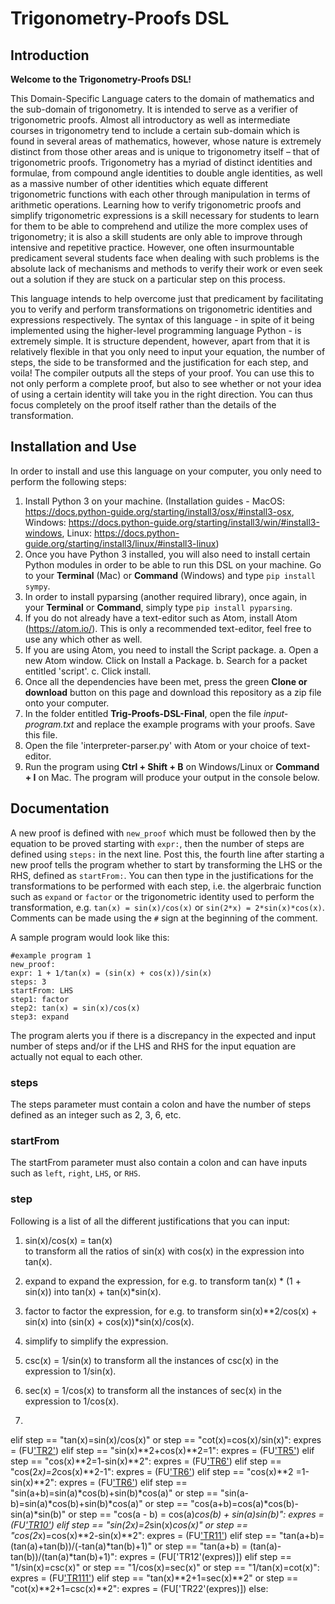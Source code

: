 # Trigonometry-Proofs DSL

## Introduction

**Welcome to the Trigonometry-Proofs DSL!**

This Domain-Specific Language caters to the domain of mathematics and the sub-domain of trigonometry. It is intended to serve as a verifier of trigonometric proofs. Almost all introductory as well as intermediate courses in trigonometry tend to include a certain sub-domain which is found in several areas of mathematics, however, whose nature is extremely distinct from those other areas and is unique to trigonometry itself – that of trigonometric proofs. Trigonometry has a myriad of distinct identities and formulae, from compound angle identities to double angle identities, as well as a massive number of other identities which equate different trigonometric functions with each other through manipulation in terms of arithmetic operations. Learning how to verify trigonometric proofs and simplify trigonometric expressions is a skill necessary for students to learn for them to be able to comprehend and utilize the more complex uses of trigonometry; it is also a skill students are only able to improve through intensive and repetitive practice. However, one often insurmountable predicament several students face when dealing with such problems is the absolute lack of mechanisms and methods to verify their work or even seek out a solution if they are stuck on a particular step on this process.

This language intends to help overcome just that predicament by facilitating you to verify and perform transformations on trigonometric identities and expressions respectively. The syntax of this language - in spite of it being implemented using the higher-level programming language Python - is extremely simple. It is structure dependent, however, apart from that it is relatively flexible in that you only need to input your equation, the number of steps, the side to be transformed and the justification for each step, and voila! The compiler outputs all the steps of your proof. You can use this to not only perform a complete proof, but also to see whether or not your idea of using a certain identity will take you in the right direction. You can thus focus completely on the proof itself rather than the details of the transformation.

## Installation and Use

In order to install and use this language on your computer, you only need to perform the following steps:

1. Install Python 3 on your machine. (Installation guides - MacOS: https://docs.python-guide.org/starting/install3/osx/#install3-osx, Windows: https://docs.python-guide.org/starting/install3/win/#install3-windows, Linux: https://docs.python-guide.org/starting/install3/linux/#install3-linux)
2. Once you have Python 3 installed, you will also need to install certain Python modules in order to be able to run this DSL on your machine. Go to your **Terminal** (Mac) or **Command** (Windows) and type ```pip install sympy```.
3. In order to install pyparsing (another required library), once again, in your **Terminal** or **Command**, simply type ```pip install pyparsing```.
4. If you do not already have a text-editor such as Atom, install Atom (https://atom.io/). This is only a recommended text-editor, feel free to use any which other as well.
5. If you are using Atom, you need to install the Script package.
    a. Open a new Atom window. Click on Install a Package.
    b. Search for a packet entitled 'script'.
    c. Click install.
6. Once all the dependencies have been met, press the green **Clone or download** button on this page and download this repository as a zip file onto your computer.
7. In the folder entitled **Trig-Proofs-DSL-Final**, open the file *input-program.txt* and replace the example programs with your proofs. Save this file.
8. Open the file 'interpreter-parser.py' with Atom or your choice of text-editor.
9. Run the program using **Ctrl + Shift + B** on Windows/Linux or **Command + I** on Mac. The program will produce your output in the console below.

## Documentation

A new proof is defined with ```new_proof``` which must be followed then by the equation to be proved starting with ```expr:```, then the number of steps are defined using ```steps:``` in the next line. Post this, the fourth line after starting a new proof tells the program whether to start by transforming the LHS or the RHS, defined as ```startFrom:```. You can then type in the justifications for the transformations to be performed with each step, i.e. the algerbraic function such as ```expand``` or ```factor``` or the trigonometric identity used to perform the transformation, e.g. ```tan(x) = sin(x)/cos(x)``` or ```sin(2*x) = 2*sin(x)*cos(x)```. Comments can be made using the ```#``` sign at the beginning of the comment.

A sample program would look like this:

```
#example program 1
new_proof:
expr: 1 + 1/tan(x) = (sin(x) + cos(x))/sin(x)
steps: 3
startFrom: LHS
step1: factor
step2: tan(x) = sin(x)/cos(x)
step3: expand
```

The program alerts you if there is a discrepancy in the expected and input number of steps and/or if the LHS and RHS for the input equation are actually not equal to each other.

### steps

The steps parameter must contain a colon and have the number of steps defined as an integer such as 2, 3, 6, etc.

### startFrom

The startFrom parameter must also contain a colon and can have inputs such as ```left```, ```right```, ```LHS```, or ```RHS```.

### step

Following is a list of all the different justifications that you can input:

1. sin(x)/cos(x) = tan(x)\
to transform all the ratios of sin(x) with cos(x) in the expression into tan(x).

2. expand
to expand the expression, for e.g. to transform tan(x) * (1 + sin(x)) into tan(x) + tan(x)*sin(x).

3. factor
to factor the expression, for e.g. to transform sin(x)**2/cos(x) + sin(x) into (sin(x) + cos(x))*sin(x)/cos(x).

4. simplify
to simplify the expression.

5. csc(x) = 1/sin(x)
to transform all the instances of csc(x) in the expression to 1/sin(x).

6. sec(x) = 1/cos(x)
to transform all the instances of sec(x) in the expression to 1/cos(x).

7.


elif step == "tan(x)=sin(x)/cos(x)" or step == "cot(x)=cos(x)/sin(x)":
expres = (FU['TR2'](expres))
elif step == "sin(x)**2+cos(x)**2=1":
expres = (FU['TR5'](expres))
elif step == "cos(x)**2=1-sin(x)**2":
expres = (FU['TR6'](expres))
elif step == "cos(2*x)=2*cos(x)**2-1":
expres = (FU['TR6'](expres))
elif step == "cos(x)**2 =1-sin(x)**2":
expres = (FU['TR6'](expres))
elif step == "sin(a+b)=sin(a)*cos(b)+sin(b)*cos(a)" or step == "sin(a-b)=sin(a)*cos(b)+sin(b)*cos(a)" or step == "cos(a+b)=cos(a)*cos(b)-sin(a)*sin(b)" or step == "cos(a - b) =  cos(a)*cos(b) + sin(a)*sin(b)":
expres = (FU['TR10'](expres))
elif step == "sin(2*x)=2*sin(x)*cos(x)" or step == "cos(2*x)=cos(x)**2-sin(x)**2":
expres = (FU['TR11'](expres))
elif step == "tan(a+b)=(tan(a)+tan(b))/(-tan(a)*tan(b)+1)" or step == "tan(a+b) = (tan(a)-tan(b))/(tan(a)*tan(b)+1)":
expres = (FU['TR12'(expres)])
elif step == "1/sin(x)=csc(x)" or step == "1/cos(x)=sec(x)" or step == "1/tan(x)=cot(x)":
expres = (FU['TR111'](expres))
elif step == "tan(x)**2+1=sec(x)**2" or step == "cot(x)**2+1=csc(x)**2":
expres = (FU['TR22'(expres)])
else:


